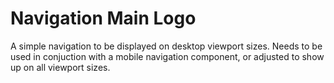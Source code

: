 # Navigation Main Logo

A simple navigation to be displayed on desktop viewport sizes. Needs to be used in conjuction with a mobile navigation component, or adjusted to show up on all viewport sizes.
